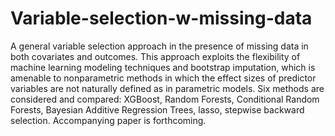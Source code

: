 # Variable-selection-w-missing-data
A general variable selection approach in the presence of missing data in both covariates and outcomes. 
This approach exploits the flexibility of machine learning modeling techniques and bootstrap imputation, 
which is amenable to nonparametric methods in which the effect sizes of predictor variables are not naturally
defined as in parametric models. Six methods are considered and compared: XGBoost, Random Forests, 
Conditional Random Forests, Bayesian Additive Regression Trees, lasso, stepwise backward selection. 
Accompanying paper is forthcoming. 

